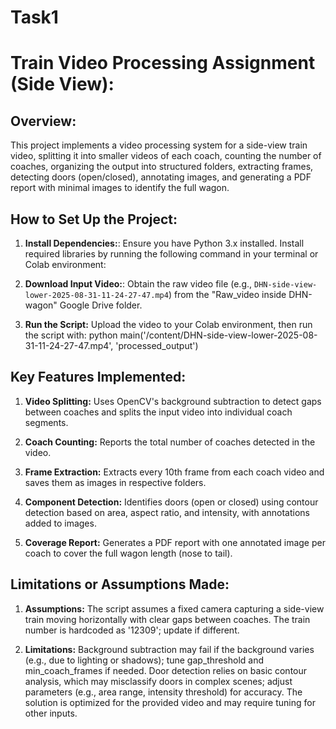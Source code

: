 # Task1

# Train Video Processing Assignment (Side View):

## Overview:
This project implements a video processing system for a side-view train video, splitting it into smaller videos of each coach, counting the number of coaches, organizing the output into structured folders, extracting frames, detecting doors (open/closed), annotating images, and generating a PDF report with minimal images to identify the full wagon.

## How to Set Up the Project:
1. **Install Dependencies:**: Ensure you have Python 3.x installed. Install required libraries by running the following command in your terminal or Colab environment:
   
2. **Download Input Video:**: Obtain the raw video file (e.g., `DHN-side-view-lower-2025-08-31-11-24-27-47.mp4`) from the "Raw_video inside DHN-wagon" Google Drive folder.

3. **Run the Script:** Upload the video to your Colab environment, then run the script with: python main('/content/DHN-side-view-lower-2025-08-31-11-24-27-47.mp4', 'processed_output')

## Key Features Implemented:
1. **Video Splitting:** Uses OpenCV's background subtraction to detect gaps between coaches and splits the input video into individual coach segments.

2. **Coach Counting:** Reports the total number of coaches detected in the video.

3. **Frame Extraction:** Extracts every 10th frame from each coach video and saves them as images in respective folders.

4. **Component Detection:** Identifies doors (open or closed) using contour detection based on area, aspect ratio, and intensity, with annotations added to images.

5. **Coverage Report:** Generates a PDF report with one annotated image per coach to cover the full wagon length (nose to tail).

## Limitations or Assumptions Made:
1. **Assumptions:** The script assumes a fixed camera capturing a side-view train moving horizontally with clear gaps between coaches. The train number is hardcoded as '12309'; update if different.

2. **Limitations:** Background subtraction may fail if the background varies (e.g., due to lighting or shadows); tune gap_threshold and min_coach_frames if needed. Door detection relies on basic contour analysis, which may misclassify doors in complex scenes; adjust parameters (e.g., area range, intensity threshold) for accuracy. The solution is optimized for the provided video and may require tuning for other inputs.
